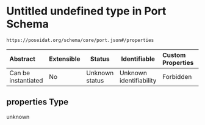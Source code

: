 # Untitled undefined type in Port Schema

```txt
https://poseidat.org/schema/core/port.json#/properties
```




| Abstract            | Extensible | Status         | Identifiable            | Custom Properties | Additional Properties | Access Restrictions | Defined In                                                   |
| :------------------ | ---------- | -------------- | ----------------------- | :---------------- | --------------------- | ------------------- | ------------------------------------------------------------ |
| Can be instantiated | No         | Unknown status | Unknown identifiability | Forbidden         | Allowed               | none                | [port.json\*](schemas/core/port.json "open original schema") |

## properties Type

unknown
